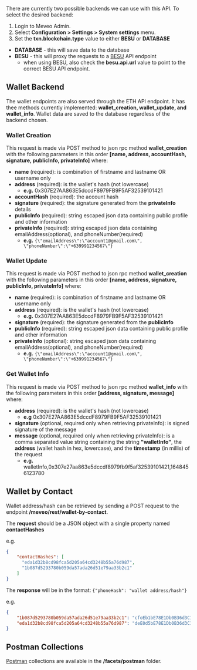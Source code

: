 There are currently two possible backends we can use with this API.  To select the desired backend:
1. Login to Meveo Admin.
2. Select **Configuration > Settings > System settings** menu.
3. Set the **txn.blockchain.type** value to either **BESU** or **DATABASE**
  - **DATABASE** - this will save data to the database
  - **BESU** - this will proxy the requests to a [BESU](https://besu.hyperledger.org/en/stable/) API endpoint
    - when using BESU, also check the **besu.api.url** value to point to the correct BESU API endpoint. 

## Wallet Backend
The wallet endpoints are also served through the ETH API endpoint.  It has thee methods currently implemented: **wallet_creation, wallet_update, and wallet_info**.  Wallet data are saved to the database regardless of the backend chosen.

### Wallet Creation
This request is made via POST method to json rpc method **wallet_creation** with the following parameters in this order **[name, address, accountHash, signature, publicInfo, privateInfo]** where:
- **name** (required): is combination of firstname and lastname OR username only
- **address** (required): is the wallet's hash (not lowercase)
    - **e.g.** 0x307E27AA863E5dccdF8979FB9F5AF32539101421
- **accountHash** (required): the account hash
- **signature** (required): the signature generated from the **privateInfo** details  
- **publicInfo** (required): string escaped json data containing public profile and other information
- **privateInfo** (required): string escaped json data containing emailAddress(optional), and phoneNumber(required)
    - **e.g.** `{\"emailAddress\":\"account1@gmail.com\", \"phoneNumber\":\"+639991234567\"}`

### Wallet Update
This request is made via POST method to json rpc method **wallet_creation** with the following parameters in this order **[name, address, signature, publicInfo, privateInfo]** where:
- **name** (required): is combination of firstname and lastname OR username only
- **address** (required): is the wallet's hash (not lowercase)
    - **e.g.** 0x307E27AA863E5dccdF8979FB9F5AF32539101421
- **signature** (required): the signature generated from the **publicInfo**
- **publicInfo** (required): string escaped json data containing public profile and other information
- **privateInfo** (optional): string escaped json data containing emailAddress(optional), and phoneNumber(required)
    - **e.g.** `{\"emailAddress\":\"account1@gmail.com\", \"phoneNumber\":\"+639991234567\"}`

### Get Wallet Info
This request is made via POST method to json rpc method **wallet_info** with the following parameters in this order **[address, signature, message]** where:
- **address** (required): is the wallet's hash (not lowercase)
    - **e.g** 0x307E27AA863E5dccdF8979FB9F5AF32539101421
- **signature** (optional, required only when retrieving privateInfo): is signed signature of the message
- **message** (optional, required only when retrieving privateInfo): is a comma separated value string containing the string **"walletInfo"**, the **address** (wallet hash in hex, lowercase), and the **timestamp** (in millis) of the request
    - **e.g.**  walletInfo,0x307e27aa863e5dccdf8979fb9f5af32539101421,1648456123780


## Wallet by Contact
Wallet address/hash can be retrieved by sending a POST request to the endpoint **/meveo/rest/wallet-by-contact**.

The **request** should be a JSON object with a single property named **contactHashes**

e.g.
```json
{
    "contactHashes": [
      "eda1d32b8cd98fca5d205a64cd3248b55a76d987",
      "1b087d5293780b059da57ada26d51e79aa33b2c1"
    ]
}
```
The **response** will be in the format: `{"phoneHash": "wallet address/hash"}`

e.g.
```json
{
    "1b087d5293780b059da57ada26d51e79aa33b2c1": "cfoEb1bE78E1Db0B36d3C1F908f4165537217321",
    "eda1d32b8cd98fca5d205a64cd3248b55a76d987": "deE0d5bE78E1Db0B36d3C1F908f4165537217333"
}
``` 

## Postman Collections
[Postman](https://www.postman.com/) collections are available in the **/facets/postman** folder. 